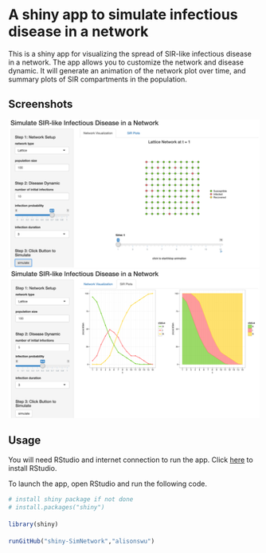 # A shiny app to simulate infectious disease in a network 

This is a shiny app for visualizing the spread of SIR-like infectious disease in a network. The app allows you to customize the network and disease dynamic. It will generate an animation of the network plot over time, and summary plots of SIR compartments in the population. 

## Screenshots


<p align="center">
  <img src="screenshot1.png" width="700"/>
  <img src="screenshot2.png" width="700"/>
</p>

## Usage

You will need RStudio and internet connection to run the app. Click [here](https://www.rstudio.com/home/) to install RStudio.

To launch the app, open RStudio and run the following code. 

```R
# install shiny package if not done
# install.packages("shiny")

library(shiny)

runGitHub("shiny-SimNetwork","alisonswu")

